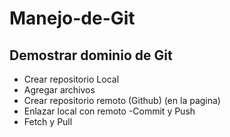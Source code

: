 # Manejo-de-Git

## Demostrar dominio de Git 

- Crear repositorio Local
- Agregar archivos
- Crear repositorio remoto (Github) (en la pagina)
- Enlazar local con remoto
-Commit y Push
- Fetch y Pull
